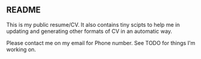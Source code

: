README
------

This is my public resume/CV. It also contains tiny scipts to help me in updating
and generating other formats of CV in an automatic way.

Please contact me on my email for Phone number.
See TODO for things I'm working on.

